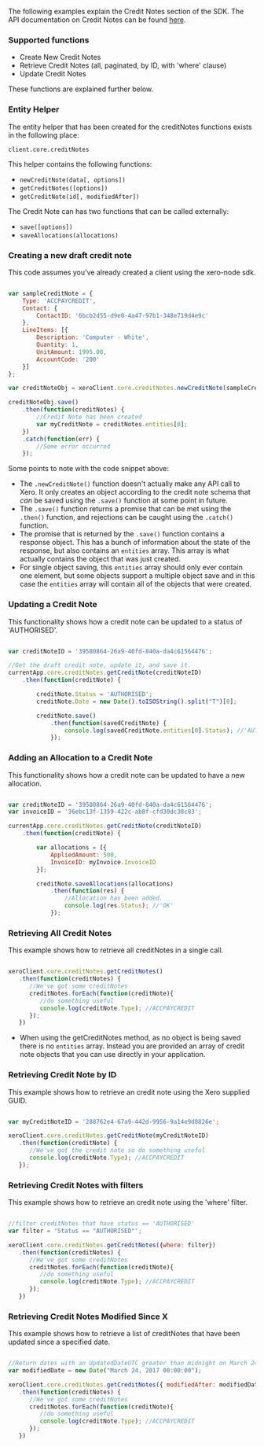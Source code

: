 The following examples explain the Credit Notes section of the SDK.  The API documentation on Credit Notes can be found [here](https://developer.xero.com/documentation/api/credit-notes).

### Supported functions

* Create New Credit Notes
* Retrieve Credit Notes (all, paginated, by ID, with 'where' clause)
* Update Credit Notes

These functions are explained further below.

### Entity Helper

The entity helper that has been created for the creditNotes functions exists in the following place:

`client.core.creditNotes`

This helper contains the following functions:

* `newCreditNote(data[, options])`
* `getCreditNotes([options])`
* `getCreditNote(id[, modifiedAfter])`

The Credit Note can has two functions that can be called externally:

* `save([options])`
* `saveAllocations(allocations)`

### Creating a new draft credit note

This code assumes you've already created a client using the xero-node sdk. 

```javascript

var sampleCreditNote = {
    Type: 'ACCPAYCREDIT',
    Contact: {
        ContactID: '6bcb2d55-d9e0-4a47-97b1-348e719d4e9c'
    },
    LineItems: [{
        Description: 'Computer - White',
        Quantity: 1,
        UnitAmount: 1995.00,
        AccountCode: '200'
    }]
};

var creditNoteObj = xeroClient.core.creditNotes.newCreditNote(sampleCreditNote);

creditNoteObj.save()
    .then(function(creditNotes) {
        //Credit Note has been created 
        var myCreditNote = creditNotes.entities[0];
    })
    .catch(function(err) {
        //Some error occurred
    });
```

Some points to note with the code snippet above:

* The `.newCreditNote()` function doesn't actually make any API call to Xero.  It only creates an object according to the credit note schema that _can_ be saved using the `.save()` function at some point in future.
* The `.save()` function returns a promise that can be met using the `.then()` function, and rejections can be caught using the `.catch()` function.
* The promise that is returned by the `.save()` function contains a response object.  This has a bunch of information about the state of the response, but also contains an `entities` array.  This array is what actually contains the object that was just created. 
* For single object saving, this `entities` array should only ever contain one element, but some objects support a multiple object save and in this case the `entities` array will contain all of the objects that were created.

### Updating a Credit Note

This functionality shows how a credit note can be updated to a status of 'AUTHORISED'.

```javascript

var creditNoteID = '39580864-26a9-40fd-840a-da4c61564476';

//Get the draft credit note, update it, and save it.
currentApp.core.creditNotes.getCreditNote(creditNoteID)
    .then(function(creditNote) {

        creditNote.Status = 'AUTHORISED';
        creditNote.Date = new Date().toISOString().split("T")[0];

        creditNote.save()
            .then(function(savedCreditNote) {
                console.log(savedCreditNote.entities[0].Status); //'AUTHORISED'
            });
```

### Adding an Allocation to a Credit Note

This functionality shows how a credit note can be updated to have a new allocation.

```javascript

var creditNoteID = '39580864-26a9-40fd-840a-da4c61564476';
var invoiceID = '36ebc13f-1359-422c-ab8f-cfd30dc38c83';

currentApp.core.creditNotes.getCreditNote(creditNoteID)
    .then(function(creditNote) {

        var allocations = [{
            AppliedAmount: 500,
            InvoiceID: myInvoice.InvoiceID
        }];

        creditNote.saveAllocations(allocations)
            .then(function(res) {
                //Allocation has been added.
                console.log(res.Status); //'OK'
            });
```

### Retrieving All Credit Notes

This example shows how to retrieve all creditNotes in a single call.

```javascript

xeroClient.core.creditNotes.getCreditNotes()
   .then(function(creditNotes) {
      //We've got some creditNotes
      creditNotes.forEach(function(creditNote){
         //do something useful
         console.log(creditNote.Type); //ACCPAYCREDIT
      });
   })
```

* When using the getCreditNotes method, as no object is being saved there is no `entities` array.  Instead you are provided an array of credit note objects that you can use directly in your application.

### Retrieving Credit Note by ID

This example shows how to retrieve an credit note using the Xero supplied GUID.

```javascript

var myCreditNoteID = '288762e4-67a9-442d-9956-9a14e9d8826e';

xeroClient.core.creditNotes.getCreditNote(myCreditNoteID)
   .then(function(creditNote) {
      //We've got the credit note so do something useful
      console.log(creditNote.Type); //ACCPAYCREDIT
   });
```

### Retrieving Credit Notes with filters

This example shows how to retrieve an credit note using the 'where' filter.

```javascript

//filter creditNotes that have status == 'AUTHORISED'
var filter = 'Status == "AUTHORISED"';

xeroClient.core.creditNotes.getCreditNotes({where: filter})
   .then(function(creditNotes) {
      //We've got some creditNotes
      creditNotes.forEach(function(creditNote){
         //do something useful
         console.log(creditNote.Type); //ACCPAYCREDIT
      });
   })
```

### Retrieving Credit Notes Modified Since X

This example shows how to retrieve a list of creditNotes that have been updated since a specified date.

```javascript

//Return dates with an UpdatedDateUTC greater than midnight on March 24th, 2017.
var modifiedDate = new Date("March 24, 2017 00:00:00");

xeroClient.core.creditNotes.getCreditNotes({ modifiedAfter: modifiedDate })
   .then(function(creditNotes) {
      //We've got some creditNotes
      creditNotes.forEach(function(creditNote){
         //do something useful
         console.log(creditNote.Type); //ACCPAYCREDIT
      });
   })
```